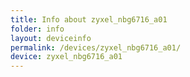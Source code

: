 ```yaml
---
title: Info about zyxel_nbg6716_a01
folder: info
layout: deviceinfo
permalink: /devices/zyxel_nbg6716_a01/
device: zyxel_nbg6716_a01
---
```

